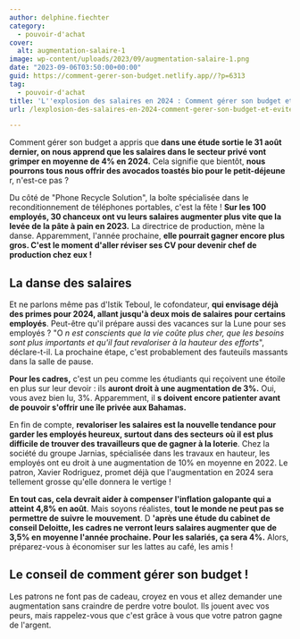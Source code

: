 ```yaml
---
author: delphine.fiechter
category:
  - pouvoir-d'achat
cover:
  alt: augmentation-salaire-1
image: wp-content/uploads/2023/09/augmentation-salaire-1.png
date: "2023-09-06T03:50:00+00:00"
guid: https://comment-gerer-son-budget.netlify.app//?p=6313
tag:
  - pouvoir-d'achat
title: 'L''explosion des salaires en 2024 : Comment gérer son budget et éviter la ruine !'
url: /lexplosion-des-salaires-en-2024-comment-gerer-son-budget-et-eviter-la-ruine/

---
```

Comment gérer son budget a appris que **dans une étude sortie le 31 août dernier, on nous apprend que les salaires dans le secteur privé vont grimper en moyenne de 4% en 2024.** Cela signifie que bientôt, **nous pourrons tous nous offrir des avocados toastés bio pour le petit-déjeune** r, n'est-ce pas ?

Du côté de "Phone Recycle Solution", la boîte spécialisée dans le reconditionnement de téléphones portables, c'est la fête ! **Sur les 100 employés, 30 chanceux ont vu leurs salaires augmenter plus vite que la levée de la pâte à pain en 2023.** La directrice de production, mène la danse. Apparemment, l'année prochaine, **elle pourrait gagner encore plus gros. C'est le moment d'aller réviser ses CV pour devenir chef de production chez eux !**

## La danse des salaires

Et ne parlons même pas d'Istik Teboul, le cofondateur, **qui envisage déjà des primes pour 2024, allant jusqu'à deux mois de salaires pour certains employés**. Peut-être qu'il prépare aussi des vacances sur la Lune pour ses employés ? "O _n est conscients que la vie coûte plus cher, que les besoins sont plus importants et qu'il faut revaloriser à la hauteur des efforts_", déclare-t-il. La prochaine étape, c'est probablement des fauteuils massants dans la salle de pause.

**Pour les cadres,** c'est un peu comme les étudiants qui reçoivent une étoile en plus sur leur devoir : ils **auront droit à une augmentation de 3%.** Oui, vous avez bien lu, 3%. Apparemment, il **s doivent encore patienter avant de pouvoir s'offrir une île privée aux Bahamas.**

En fin de compte, **revaloriser les salaires est la nouvelle tendance pour garder les employés heureux, surtout dans des secteurs où il est plus difficile de trouver des travailleurs que de gagner à la loterie**. Chez la société du groupe Jarnias, spécialisée dans les travaux en hauteur, les employés ont eu droit à une augmentation de 10% en moyenne en 2022. Le patron, Xavier Rodriguez, promet déjà que l'augmentation en 2024 sera tellement grosse qu'elle donnera le vertige !

**En tout cas, cela devrait aider à compenser l'inflation galopante qui a atteint 4,8% en août**. Mais soyons réalistes, **tout le monde ne peut pas se permettre de suivre le mouvement**. D **'après une étude du cabinet de conseil Deloitte, les cadres ne verront leurs salaires augmenter que de 3,5% en moyenne l'année prochaine. Pour les salariés, ça sera 4%.** Alors, préparez-vous à économiser sur les lattes au café, les amis !

## Le conseil de comment gérer son budget !

Les patrons ne font pas de cadeau, croyez en vous et allez demander une augmentation sans craindre de perdre votre boulot. Ils jouent avec vos peurs, mais rappelez-vous que c'est grâce à vous que votre patron gagne de l'argent.
